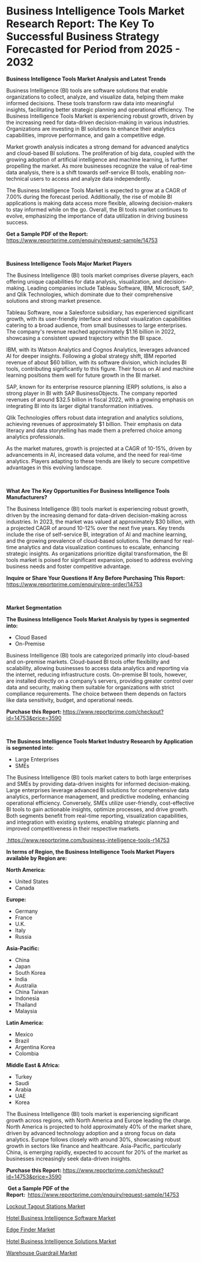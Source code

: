 <p><h1>Business Intelligence Tools Market Research Report: The Key To Successful Business Strategy Forecasted for Period from 2025 - 2032</h1></p><p><strong>Business Intelligence Tools Market Analysis and Latest Trends</strong></p>
<p><p>Business Intelligence (BI) tools are software solutions that enable organizations to collect, analyze, and visualize data, helping them make informed decisions. These tools transform raw data into meaningful insights, facilitating better strategic planning and operational efficiency. The Business Intelligence Tools Market is experiencing robust growth, driven by the increasing need for data-driven decision-making in various industries. Organizations are investing in BI solutions to enhance their analytics capabilities, improve performance, and gain a competitive edge.</p><p>Market growth analysis indicates a strong demand for advanced analytics and cloud-based BI solutions. The proliferation of big data, coupled with the growing adoption of artificial intelligence and machine learning, is further propelling the market. As more businesses recognize the value of real-time data analysis, there is a shift towards self-service BI tools, enabling non-technical users to access and analyze data independently.</p><p>The Business Intelligence Tools Market is expected to grow at a CAGR of 7.00% during the forecast period. Additionally, the rise of mobile BI applications is making data access more flexible, allowing decision-makers to stay informed while on the go. Overall, the BI tools market continues to evolve, emphasizing the importance of data utilization in driving business success.</p></p>
<p><strong>Get a Sample PDF of the Report:&nbsp;</strong> <a href="https://www.reportprime.com/enquiry/request-sample/14753?utm_campaign=2267&utm_medium=2&utm_source=Github&utm_content=ia&utm_term=20032025&utm_id=business-intelligence-tools">https://www.reportprime.com/enquiry/request-sample/14753</a></p>
<p>&nbsp;</p>
<p><strong>Business Intelligence Tools Major Market Players</strong></p>
<p><p>The Business Intelligence (BI) tools market comprises diverse players, each offering unique capabilities for data analysis, visualization, and decision-making. Leading companies include Tableau Software, IBM, Microsoft, SAP, and Qlik Technologies, which dominate due to their comprehensive solutions and strong market presence. </p><p>Tableau Software, now a Salesforce subsidiary, has experienced significant growth, with its user-friendly interface and robust visualization capabilities catering to a broad audience, from small businesses to large enterprises. The company's revenue reached approximately $1.16 billion in 2022, showcasing a consistent upward trajectory within the BI space.</p><p>IBM, with its Watson Analytics and Cognos Analytics, leverages advanced AI for deeper insights. Following a global strategy shift, IBM reported revenue of about $60 billion, with its software division, which includes BI tools, contributing significantly to this figure. Their focus on AI and machine learning positions them well for future growth in the BI market. </p><p>SAP, known for its enterprise resource planning (ERP) solutions, is also a strong player in BI with SAP BusinessObjects. The company reported revenues of around $32.5 billion in fiscal 2022, with a growing emphasis on integrating BI into its larger digital transformation initiatives.</p><p>Qlik Technologies offers robust data integration and analytics solutions, achieving revenues of approximately $1 billion. Their emphasis on data literacy and data storytelling has made them a preferred choice among analytics professionals.</p><p>As the market matures, growth is projected at a CAGR of 10-15%, driven by advancements in AI, increased data volume, and the need for real-time analytics. Players adapting to these trends are likely to secure competitive advantages in this evolving landscape.</p></p>
<p>&nbsp;</p>
<p><strong>What Are The Key Opportunities For Business Intelligence Tools Manufacturers?</strong></p>
<p><p>The Business Intelligence (BI) tools market is experiencing robust growth, driven by the increasing demand for data-driven decision-making across industries. In 2023, the market was valued at approximately $30 billion, with a projected CAGR of around 10-12% over the next five years. Key trends include the rise of self-service BI, integration of AI and machine learning, and the growing prevalence of cloud-based solutions. The demand for real-time analytics and data visualization continues to escalate, enhancing strategic insights. As organizations prioritize digital transformation, the BI tools market is poised for significant expansion, poised to address evolving business needs and foster competitive advantage.</p></p>
<p><strong>Inquire or Share Your Questions If Any Before Purchasing This Report:</strong> <a href="https://www.reportprime.com/enquiry/pre-order/14753?utm_campaign=2267&utm_medium=2&utm_source=Github&utm_content=ia&utm_term=20032025&utm_id=business-intelligence-tools">https://www.reportprime.com/enquiry/pre-order/14753</a></p>
<p>&nbsp;</p>
<p><strong>Market Segmentation</strong></p>
<p><strong>The Business Intelligence Tools Market Analysis by types is segmented into:</strong></p>
<p><ul><li>Cloud Based</li><li>On-Premise</li></ul></p>
<p><p>Business Intelligence (BI) tools are categorized primarily into cloud-based and on-premise markets. Cloud-based BI tools offer flexibility and scalability, allowing businesses to access data analytics and reporting via the internet, reducing infrastructure costs. On-premise BI tools, however, are installed directly on a company’s servers, providing greater control over data and security, making them suitable for organizations with strict compliance requirements. The choice between them depends on factors like data sensitivity, budget, and operational needs.</p></p>
<p><strong>Purchase this Report:&nbsp;</strong><a href="https://www.reportprime.com/checkout?id=14753&price=3590&utm_campaign=2267&utm_medium=2&utm_source=Github&utm_content=ia&utm_term=20032025&utm_id=business-intelligence-tools">https://www.reportprime.com/checkout?id=14753&price=3590</a></p>
<p>&nbsp;</p>
<p><strong>The Business Intelligence Tools Market Industry Research by Application is segmented into:</strong></p>
<p><ul><li>Large Enterprises</li><li>SMEs</li></ul></p>
<p><p>The Business Intelligence (BI) tools market caters to both large enterprises and SMEs by providing data-driven insights for informed decision-making. Large enterprises leverage advanced BI solutions for comprehensive data analytics, performance management, and predictive modeling, enhancing operational efficiency. Conversely, SMEs utilize user-friendly, cost-effective BI tools to gain actionable insights, optimize processes, and drive growth. Both segments benefit from real-time reporting, visualization capabilities, and integration with existing systems, enabling strategic planning and improved competitiveness in their respective markets.</p></p>
<p><a href="https://www.reportprime.com/business-intelligence-tools-r14753?utm_campaign=2267&utm_medium=2&utm_source=Github&utm_content=ia&utm_term=20032025&utm_id=business-intelligence-tools">&nbsp;https://www.reportprime.com/business-intelligence-tools-r14753</a></p>
<p><strong>In terms of Region, the Business Intelligence Tools Market Players available by Region are:</strong></p>
<p>
    <p> <strong> North America: </strong>
        <ul>
            <li>United States</li>
            <li>Canada</li>
        </ul>
        </p> 
    <p> <strong> Europe: </strong>
        <ul>
            <li>Germany</li>
            <li>France</li>
            <li>U.K.</li>
            <li>Italy</li>
            <li>Russia</li>
        </ul>
        </p> 
    <p> <strong> Asia-Pacific: </strong>
        <ul>
            <li>China</li>
            <li>Japan</li>
            <li>South Korea</li>
            <li>India</li>
            <li>Australia</li>
            <li>China Taiwan</li>
            <li>Indonesia</li>
            <li>Thailand</li>
            <li>Malaysia</li>
        </ul>
        </p> 
    <p> <strong> Latin America: </strong>
        <ul>
            <li>Mexico</li>
            <li>Brazil</li>
            <li>Argentina Korea</li>
            <li>Colombia</li>
        </ul>
        </p> 
    <p> <strong> Middle East & Africa: </strong>
        <ul>
            <li>Turkey</li>
            <li>Saudi</li>
            <li>Arabia</li>
            <li>UAE</li>
            <li>Korea</li>
        </ul>
    </p>
    </p>
<p><p>The Business Intelligence (BI) tools market is experiencing significant growth across regions, with North America and Europe leading the charge. North America is projected to hold approximately 40% of the market share, driven by advanced technology adoption and a strong focus on data analytics. Europe follows closely with around 30%, showcasing robust growth in sectors like finance and healthcare. Asia-Pacific, particularly China, is emerging rapidly, expected to account for 20% of the market as businesses increasingly seek data-driven insights.</p></p>
<p><strong>Purchase this Report: </strong><a href="https://www.reportprime.com/checkout?id=14753&price=3590&utm_campaign=2267&utm_medium=2&utm_source=Github&utm_content=ia&utm_term=20032025&utm_id=business-intelligence-tools">https://www.reportprime.com/checkout?id=14753&price=3590</a></p>
<p>&nbsp;<strong>Get a Sample PDF of the Report:&nbsp;&nbsp;</strong><a href="https://www.reportprime.com/enquiry/request-sample/14753?utm_campaign=2267&utm_medium=2&utm_source=Github&utm_content=ia&utm_term=20032025&utm_id=business-intelligence-tools">https://www.reportprime.com/enquiry/request-sample/14753</a></p>
<p><strong></strong></p>
<p><p><a href="https://www.linkedin.com/pulse/latest-trends-applications-growth-forecast-global-lockout-tagout-ktamf?utm_campaign=2267&utm_medium=2&utm_source=Github&utm_content=ia&utm_term=20032025&utm_id=business-intelligence-tools">Lockout Tagout Stations Market</a></p><p><a href="https://github.com/cayposshefin/Market-Research-Report-List-1/blob/main/hotel-business-intelligence-software-market.md?utm_campaign=2267&utm_medium=2&utm_source=Github&utm_content=ia&utm_term=20032025&utm_id=business-intelligence-tools">Hotel Business Intelligence Software Market</a></p><p><a href="https://www.linkedin.com/pulse/edge-finder-industry-sector-new-technologies-market-impact-dw4uf?utm_campaign=2267&utm_medium=2&utm_source=Github&utm_content=ia&utm_term=20032025&utm_id=business-intelligence-tools">Edge Finder Market</a></p><p><a href="https://github.com/busamoleankk/Market-Research-Report-List-1/blob/main/hotel-business-intelligence-solutions-market.md?utm_campaign=2267&utm_medium=2&utm_source=Github&utm_content=ia&utm_term=20032025&utm_id=business-intelligence-tools">Hotel Business Intelligence Solutions Market</a></p><p><a href="https://www.linkedin.com/pulse/analysis-warehouse-guardrail-market-fueled-growth-cagr-113-2lkcf?utm_campaign=2267&utm_medium=2&utm_source=Github&utm_content=ia&utm_term=20032025&utm_id=business-intelligence-tools">Warehouse Guardrail Market</a></p></p>